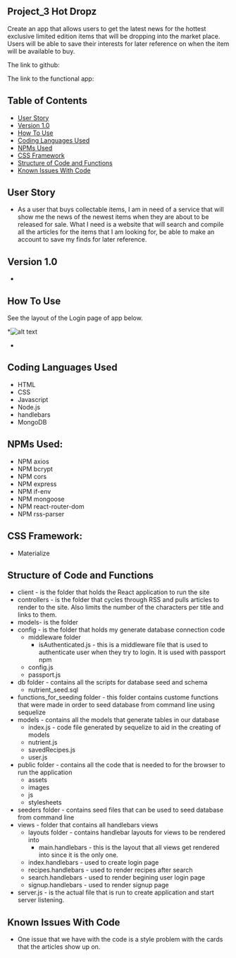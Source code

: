 ## Project_3 Hot Dropz
Create an app that allows users to get the latest news for the hottest exclusive limited edition items that will be dropping into the market place. Users will be able to save their interests for later reference on when the item will be available to buy. 

The link to github:

The link to the functional app:

## Table of Contents
* [User Story](#user-story)
* [Version 1.0](#version-1.0)
* [How To Use](#how-to-use)
* [Coding Languages Used](#coding-languages-used)
* [NPMs Used](#npms-used)
* [CSS Framework](#css-framework)
* [Structure of Code and Functions](#structure-of-code-and-functions)
* [Known Issues With Code](#known-issues-with-code)

## User Story
* As a user that buys collectable items, I am in need of a service that will show me the news of the newest items when they are about to be released for sale. What I need is a website that will search and compile all the articles for the items that I am looking for, be able to make an account to save my finds for later reference.

## Version 1.0
* 

## How To Use
See the layout of the Login page of app below.

*![alt text](/public/assets/images/empty_modal.png "Starting page of App") 

-
## Coding Languages Used
* HTML
* CSS
* Javascript
* Node.js
* handlebars
* MongoDB

## NPMs Used:
* NPM axios
* NPM bcrypt
* NPM cors
* NPM express
* NPM if-env
* NPM mongoose
* NPM react-router-dom
* NPM rss-parser

## CSS Framework:
* Materialize

## Structure of Code and Functions
* client - is the folder that holds the React application to run the site
* controllers - is the folder that cycles through RSS and pulls articles to render to the site. Also limits the number of the characters per title and links to them.
* models- is the folder 
* config - is the folder that holds my generate database connection code
    * middleware folder
        * isAuthenticated.js - this is a middleware file that is used to authenticate user when they try to login.  It is used with passport npm
    * config.js
    * passport.js
* db folder - contains all the scripts for database seed and schema
    * nutrient_seed.sql
* functions_for_seeding folder - this folder contains custome functions that were made in order to seed database from command line using sequelize
* models - contains all the models that generate tables in our database
    * index.js - code file generated by sequelize to aid in the creating of models 
    * nutrient.js
    * savedRecipes.js
    * user.js
* public folder - contains all the code that is needed to for the browser to run the application
    * assets
    * images
    * js
    * stylesheets
* seeders folder - contains seed files that can be used to seed database from command line
* views - folder that contains all handlebars views
    * layouts folder - contains handlebar layouts for views to be rendered into
        - main.handlebars - this is the layout that all views get rendered into since it is the only one.
    * index.handlebars - used to create login page
    * recipes.handlebars - used to render recipes after search
    * search.handlebars - used to render begining user login page 
    * signup.handlebars - used to render signup page
* server.js - is the actual file that is run to create application and start server listening.


## Known Issues With Code
* One issue that we have with the code is a style problem with the cards that the articles show up on. 